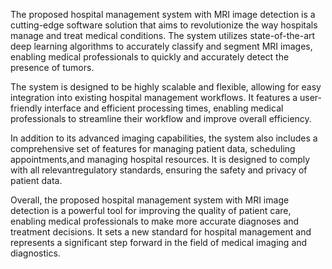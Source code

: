 The proposed hospital management system with MRI image detection is a cutting-edge
software solution that aims to revolutionize the way hospitals manage and 
treat medical conditions. The system utilizes state-of-the-art deep learning 
algorithms to accurately classify and segment MRI images, enabling medical
 professionals to quickly and accurately detect the presence of tumors.

The system is designed to be highly scalable and flexible, allowing for easy 
integration into existing hospital management workflows. It features a
user-friendly interface and efficient processing times, enabling medical
professionals to streamline their workflow and improve overall efficiency.

In addition to its advanced imaging capabilities, the system also includes
a comprehensive set of features for managing patient data, scheduling
appointments,and managing hospital resources. It is designed to
comply with all relevantregulatory standards, ensuring the safety and privacy of patient data.

Overall, the proposed hospital management system with MRI image detection is a
powerful tool for improving the quality of patient care, enabling
medical professionals to make more accurate diagnoses and treatment decisions.
It sets a new standard for hospital management and represents a 
significant step forward in the field of medical imaging and diagnostics.

